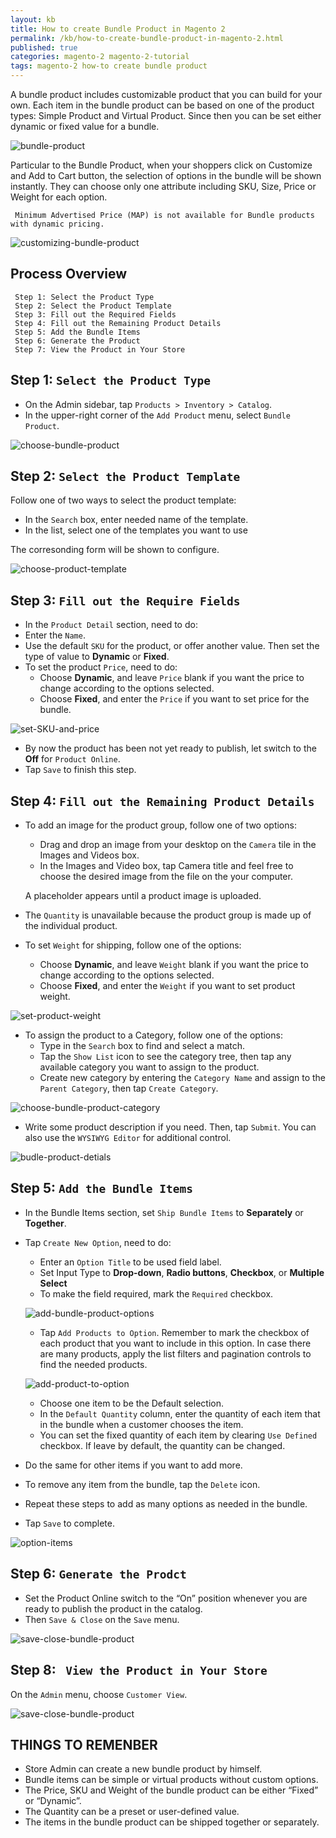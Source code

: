 ```yaml
---
layout: kb
title: How to create Bundle Product in Magento 2
permalink: /kb/how-to-create-bundle-product-in-magento-2.html
published: true
categories: magento-2 magento-2-tutorial
tags: magento-2 how-to create bundle product
---
```


A bundle product includes customizable product that you can build for your own. Each item in the bundle product can be based on one of the product types: Simple Product and Virtual Product. Since then you can be set either dynamic or fixed value for a bundle.

![bundle-product](https://lh6.googleusercontent.com/-brBsDvoW36dNQ4VQjUVb9q2p7t6hFugBs0YUn0-tZw_58VlMOPsMEovafHzEcuQar_I3fIJ-w8ri4cNexfkYGzr3XbzXqgwAmXb-rSQiOEULhGW-S1UDG2wgQAbmHZhr00cvk8N)

Particular to the Bundle Product, when your shoppers click on Customize and Add to Cart button, the selection of options in the bundle will be shown instantly. They can choose only one attribute including SKU, Size, Price or Weight for each option.

     Minimum Advertised Price (MAP) is not available for Bundle products with dynamic pricing.

![customizing-bundle-product](https://lh4.googleusercontent.com/AzZUk13lNAoVTkrdOnNpf3rHV8AtfW_JsmmOvcXflyB7hpDoD1EGfaynYY05lOW3xo6YCyeePcZ0AYCPwf54sGyMMQJnjnk8demaG16JxDXQfCxobR-olus7mbrQQ6tXcaSGLaoI)

## Process Overview

     Step 1: Select the Product Type
     Step 2: Select the Product Template
     Step 3: Fill out the Required Fields
     Step 4: Fill out the Remaining Product Details
     Step 5: Add the Bundle Items
     Step 6: Generate the Product
     Step 7: View the Product in Your Store

## Step 1: `Select the Product Type`

* On the Admin sidebar, tap `Products > Inventory > Catalog`.
* In the upper-right corner of the `Add Product` menu, select `Bundle Product`.

![choose-bundle-product](https://lh6.googleusercontent.com/7bQ6Nq-cqDjpDWAqPevxEwHCNVqOQAJVKLk6baV5v4hpcwVvPsSqONABitVWTHym4N5sGXo0f32JcHnWBepeTB3VHxKe9gdhVzXctxS0DQmAfJ1gMwJbxr8qMk99ZGJ8919iFewc)

## Step 2: `Select the Product Template`

Follow one of two ways to select the product template:
 
 * In the `Search` box, enter needed name of the template.
 * In the list, select one of the templates you want to use
 
 The corresonding form will be shown to configure.
 
 ![choose-product-template](https://lh6.googleusercontent.com/bexZnAhiL8zv5f9c4HF5lWp66dB9PLY4rvuKN-4D0Eu2755bRVmKD43Usvry46S4iJ4p3EZOO-N6UhSywWRtMPYW9Sv3ZKASg-OkRFRSk5O6L82622e9rDaPwZrRYlfrXRKNQqjz)
 
 ## Step 3: `Fill out the Require Fields`
 
 * In the `Product Detail` section, need to do:
  * Enter the `Name`.
  * Use the default `SKU` for the product, or offer another value. Then set the type of value to **Dynamic** or **Fixed**.
  * To set the product `Price`, need to do:
    * Choose **Dynamic**, and leave `Price` blank if you want the price to change according to the options selected.
    * Choose **Fixed**, and enter the `Price` if you want to set price for the bundle.

![set-SKU-and-price](https://lh6.googleusercontent.com/lw4nJ75_xsruSJ5_Zd7ereXEXxTkJtUjJBwe5VKKXtBRowDckcoTjxCo02AldwsYntkWXu4enJ_ClA6DNMmpKuyoqyxUKGRnA8I6O4Oceh9W4lHQrONZnT3EuX9wmV8dSqP4gDOj)

* By now the product has been not yet ready to publish, let switch to the **Off** for `Product Online`.
* Tap `Save` to finish this step.

## Step 4: `Fill out the Remaining Product Details`

* To add an image for the product group, follow one of two options:
  * Drag and drop an image from your desktop on the `Camera` tile in the Images and Videos box.
  * In the Images and Video box, tap Camera title and feel free to choose the desired image from the file on the your computer.
  
  A placeholder appears until a product image is uploaded.
  
* The `Quantity` is unavailable because the product group is made up of the individual product.
* To set `Weight` for shipping, follow one of the options:
  * Choose **Dynamic**, and leave `Weight` blank if you want the price to change according to the options selected.
  * Choose **Fixed**, and enter the `Weight` if you want to set product weight.

![set-product-weight](https://lh5.googleusercontent.com/zUzwIMXY-8vXlQ2SRXmqPh4Hyr1OdLGgCmE0eOVHWgbEzThgSknFdtAI_YSESrIfIgMnBYgfYHxQNfIC7pPyKskp6v84F1E29jFdcTTWHlHhJU9YWBGnmRsl8IjD52YzJQicUYyo)

* To assign the product to a Category, follow one of the options:
  * Type in the `Search` box to find and select a match.
  * Tap the `Show List` icon to see the category tree, then tap any available category you want to assign to the product.
  * Create new category by entering the `Category Name` and assign to the `Parent Category`, then tap `Create Category`.
  
![choose-bundle-product-category](https://lh4.googleusercontent.com/0LWP7Xp3iTAvnD0nNsJGRlafaLfVl_KHeXQkpc-CbmlDrrIpx-WyyhtKt86dOSqOjtI1e1Z-5PesRN-BV1EGz9vjH2iRMtzehkc4f3x1PPKklReFNpDj7ByNqRipfoxaI5m_5e5e)

* Write some product description if you need.  Then, tap `Submit`. You can also use the `WYSIWYG Editor` for additional control.

![budle-product-detials](https://lh5.googleusercontent.com/WehQHrleN4EStRbGARh_tSdB-b_egdnFsXHtwHZPxvI6ctnp4HaOA8pyUedxQmq1U4MTAz15JLHa8U0d_THSRSu0oDK235dKMPjasUY8qEQ_5HggrcfI-hU-IGo9EsXz3wcJ83-3)

## Step 5: `Add the Bundle Items`

* In the Bundle Items section, set `Ship Bundle Items` to **Separately** or **Together**.
* Tap `Create New Option`, need to do:
  * Enter an `Option Title` to be used field label.
  * Set Input Type to **Drop-down**, **Radio buttons**, **Checkbox**, or **Multiple Select**
  * To make the field required, mark the `Required` checkbox.

  ![add-bundle-product-options](https://lh5.googleusercontent.com/sKACklzkjh3HBgxpR9qTwk8TptN8jD_-Y-9J3F9UPhBVVq2SLf-6_st9q9jhPcPOV96r_qUdGBHA_za81tF3dKTggAQ62FRau1J5tfTwZOoL1EX_ilLiiQOlDjuL7XU-Lc_V07JY)
  
  * Tap `Add Products to Option`. Remember to mark the checkbox of each product that you want to include in this option. In case there are many products, apply the list filters and pagination controls to find the  needed products.

  ![add-product-to-option](https://lh4.googleusercontent.com/P9YNia_Tvwnt61cUq7ulmXh-2Upt-D985a1Rdgbs8-fRvm2M64PEhbkPnEX2MzKl1CtCHaXg9alkcPPR-UKU3KXODj_Jl3UNKfriV_AtTHFntBZ19_jLQt6Vps1icciwd899_uiD)
  
  * Choose one item to be the Default selection.
  * In the `Default Quantity` column, enter the quantity of each item that in the bundle when a customer chooses the item.
  * You can set the fixed quantity of each item by clearing `Use Defined` checkbox. If leave by default, the quantity can be changed.
* Do the same for other items if you want to add more.
* To remove any item from the bundle, tap the `Delete` icon.
* Repeat these steps to add as many options as needed in the bundle.
* Tap `Save` to complete.

![option-items](https://lh3.googleusercontent.com/JmWdG87lXTYo-8-XtW1R0i-Uqfjwu7MmHqJyiOp7TcKKIrQR2A-q234nnWai5nmN1WzO7fVVjM_Q4ZHpIuIsObUf7K3aFhoC9G4j6KmdbpuXgfRaTxJAvvTg2EpU8cZsZaWz_bmC)

## Step 6: `Generate the Prodct`

* Set the Product Online switch to the “On” position whenever you are ready to publish the product in the catalog.
* Then `Save & Close` on the `Save` menu.

![save-close-bundle-product](https://lh3.googleusercontent.com/KRyMbyriioQWxOgHbKgOqNJ-FspkryLQaS6_A0Ct3ufZU-qaIEZ-IZO2x6MM78KpFKejBBP0zfqzpc5N7HT4bBjXTWxe43AxV-ZKcKlG8mWTUNH4gKBA9ejoSRgJlwJZiAmAR1Ma)

## Step 8: ` View the Product in Your Store`

On the `Admin` menu, choose `Customer View`.

![save-close-bundle-product](https://lh3.googleusercontent.com/_chtQXrVhInGrcnBFC3LHcWh1_d24tAhndFcf-xl8pA7yo9qpvg79PcvES0s7NgNF8Msi2xVfsMdvLmRGLlToErkVg6M8aTa1SYSmNzAOnXxrflsxg6wd7d5CLhXveObdI7N5pjQ)

## THINGS TO REMENBER
* Store Admin can create a new bundle product by himself.
* Bundle items can be simple or virtual products without custom options. 
* The Price, SKU and Weight of the bundle product can be either “Fixed” or “Dynamic”.
* The Quantity can be a preset or user-defined value. 
* The items in the bundle product can be shipped together or separately.

